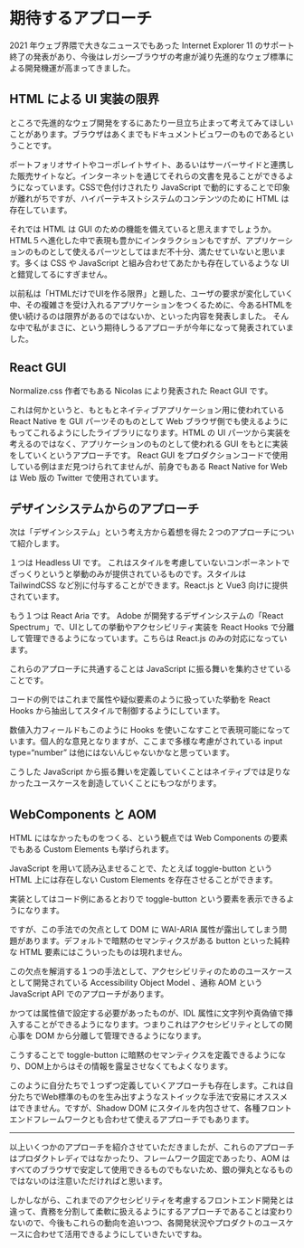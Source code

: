 # 期待するアプローチ

2021 年ウェブ界隈で大きなニュースでもあった Internet Explorer 11 のサポート終了の発表があり、今後はレガシーブラウザの考慮が減り先進的なウェブ標準による開発機運が高まってきました。

## HTML による UI 実装の限界

ところで先進的なウェブ開発をするにあたり一旦立ち止まって考えてみてほしいことがあります。ブラウザはあくまでもドキュメントビュワーのものであるということです。

ポートフォリオサイトやコーポレイトサイト、あるいはサーバーサイドと連携した販売サイトなど。インターネットを通じてそれらの文書を見ることができるようになっています。CSSで色付けされたり JavaScript で動的にすることで印象が離れがちですが、ハイパーテキストシステムのコンテンツのために HTML は存在しています。

それでは HTML は GUI のための機能を備えていると思えますでしょうか。HTML５へ進化した中で表現も豊かにインタラクションもですが、アプリケーションのものとして使えるパーツとしてはまだ不十分、満たせていないと思います。多くは CSS や JavaScript と組み合わせてあたかも存在しているような UI と錯覚してるにすぎません。

以前私は「HTMLだけでUIを作る限界」と題した、ユーザの要求が変化していく中、その複雑さを受け入れるアプリケーションをつくるために、今あるHTMLを使い続けるのは限界があるのではないか、といった内容を発表しました。
そんな中で私がまさに、という期待しうるアプローチが今年になって発表されていました。

## React GUI

Normalize.css 作者でもある Nicolas により発表された React GUI です。

これは何かというと、もともとネイティブアプリケーション用に使われている React Native を GUI パーツそのものとして Web ブラウザ側でも使えるようにもってこれるようにしたライブラリになります。HTML の UI パーツから実装を考えるのではなく、アプリケーションのものとして使われる GUI をもとに実装をしていくというアプローチです。
React GUI をプロダクションコードで使用している例はまだ見つけられてませんが、前身でもある React Native for Web は Web 版の Twitter で使用されています。

## デザインシステムからのアプローチ

次は「デザインシステム」という考え方から着想を得た２つのアプローチについて紹介します。

１つは Headless UI です。
これはスタイルを考慮していないコンポーネントでざっくりというと挙動のみが提供されているものです。スタイルは TailwindCSS など別に付与することができます。React.js と Vue3 向けに提供されています。

もう１つは React Aria です。
Adobe が開発するデザインシステムの「React Spectrum」で、UIとしての挙動やアクセシビリティ実装を React Hooks で分離して管理できるようになっています。こちらは React.js のみの対応になっています。

これらのアプローチに共通することは JavaScript に振る舞いを集約させていることです。

コードの例ではこれまで属性や疑似要素のように扱っていた挙動を React Hooks から抽出してスタイルで制御するようにしています。

数値入力フィールドもこのように Hooks を使いこなすことで表現可能になっています。個人的な意見となりますが、ここまで多様な考慮がされている input type=“number” は他にはないんじゃないかなと思っています。

こうした JavaScript から振る舞いを定義していくことはネイティブでは足りなかったユースケースを創造していくことにもつながります。

## WebComponents と AOM

HTML にはなかったものをつくる、という観点では Web Components の要素でもある Custom Elements も挙げられます。

JavaScript を用いて読み込ませることで、たとえば toggle-button という HTML 上には存在しない Custom Elements を存在させることができます。

実装としてはコード例にあるとおりで toggle-button という要素を表示できるようになります。

ですが、この手法での欠点として DOM に WAI-ARIA 属性が露出してしまう問題があります。デフォルトで暗黙のセマンティクスがある button といった純粋な HTML 要素にはこういったものは現れません。

この欠点を解消する１つの手法として、アクセシビリティのためのユースケースとして開発されている Accessibility Object Model 、通称 AOM という JavaScript API でのアプローチがあります。

かつては属性値で設定する必要があったものが、IDL 属性に文字列や真偽値で挿入することができるようになります。つまりこれはアクセシビリティとしての関心事を DOM から分離して管理できるようになります。

こうすることで toggle-button に暗黙のセマンティクスを定義できるようになり、DOM上からはその情報を露呈させなくてもよくなります。

このように自分たちで１つずつ定義していくアプローチも存在します。これは自分たちでWeb標準のものを生み出すようなストイックな手法で安易にオススメはできません。ですが、Shadow DOM にスタイルを内包させて、各種フロントエンドフレームワークとも合わせて使えるアプローチでもあります。

---

以上いくつかのアプローチを紹介させていただきましたが、これらのアプローチはプロダクトレディではなかったり、フレームワーク固定であったり、AOM はすべてのブラウザで安定して使用できるものでもないため、銀の弾丸となるものではないのは注意いただければと思います。

しかしながら、これまでのアクセシビリティを考慮するフロントエンド開発とは違って、責務を分割して柔軟に扱えるようにするアプローチであることは変わりないので、今後もこれらの動向を追いつつ、各開発状況やプロダクトのユースケースに合わせて活用できるようにしていきたいですね。
